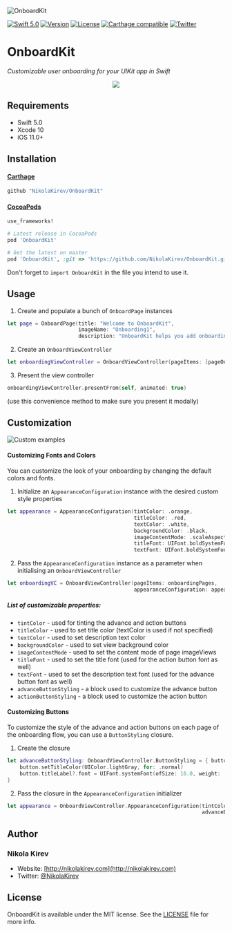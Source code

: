 ![OnboardKit](Assets/banner.png)

[![Swift 5.0](https://img.shields.io/badge/Swift-5.0-orange.svg?style=flat)](https://developer.apple.com/swift/)
[![Version](https://img.shields.io/cocoapods/v/OnboardKit.svg?style=flat)](http://cocoapods.org/pods/OnboardKit)
[![License](https://img.shields.io/cocoapods/l/OnboardKit.svg?style=flat)](http://cocoapods.org/pods/OnboardKit)
[![Carthage compatible](https://img.shields.io/badge/Carthage-compatible-4BC51D.svg?style=flat)](https://github.com/Carthage/Carthage)
[![Twitter](https://img.shields.io/badge/twitter-@NikolaKirev-blue.svg?style=flat)](https://twitter.com/NikolaKirev)

# OnboardKit
*Customizable user onboarding for your UIKit app in Swift*

<p align="center"><img src="https://media.giphy.com/media/3ohjV8gDG3kE5dbWSI/giphy.gif" /></p>

## Requirements

* Swift 5.0
* Xcode 10
* iOS 11.0+

## Installation

#### [Carthage](https://github.com/Carthage/Carthage)

````bash
github "NikolaKirev/OnboardKit"
````

#### [CocoaPods](http://cocoapods.org)

````ruby
use_frameworks!

# Latest release in CocoaPods
pod 'OnboardKit'

# Get the latest on master
pod 'OnboardKit', :git => 'https://github.com/NikolaKirev/OnboardKit.git', :branch => 'master'
````

Don't forget to `import OnboardKit` in the file you intend to use it.

## Usage

1. Create and populate a bunch of `OnboardPage` instances
````swift
let page = OnboardPage(title: "Welcome to OnboardKit",
                       imageName: "Onboarding1",
                       description: "OnboardKit helps you add onboarding to your iOS app")
````
2. Create an `OnboardViewController`
````swift
let onboardingViewController = OnboardViewController(pageItems: [pageOne, ...])
````
3. Present the view controller
````swift
onboardingViewController.presentFrom(self, animated: true)
````
(use this convenience method to make sure you present it modally)

## Customization

![Custom examples](Assets/custom_examples.png)

#### Customizing Fonts and Colors
You can customize the look of your onboarding by changing the default colors and fonts.

1. Initialize an `AppearanceConfiguration` instance with the desired custom style properties
````swift
let appearance = AppearanceConfiguration(tintColor: .orange,
                                         titleColor: .red,
                                         textColor: .white,
                                         backgroundColor: .black,
                                         imageContentMode: .scaleAspectFit,
                                         titleFont: UIFont.boldSystemFont(ofSize: 32.0),
                                         textFont: UIFont.boldSystemFont(ofSize: 17.0))
````
2. Pass the `AppearanceConfiguration` instance as a parameter when initialising an `OnboardViewController`
````swift
let onboardingVC = OnboardViewController(pageItems: onboardingPages,
                                         appearanceConfiguration: appearance)
````

##### List of customizable properties:
- `tintColor` - used for tinting the advance and action buttons
- `titleColor` - used to set title color (textColor is used if not specified)
- `textColor` - used to set description text color
- `backgroundColor` - used to set view background color
- `imageContentMode` - used to set the content mode of page imageViews
- `titleFont` - used to set the title font (used for the action button font as well) 
- `textFont` - used to set the description text font (used for the advance button font as well)
- `advanceButtonStyling` - a block used to customize the advance button
- `actionButtonStyling` - a block used to customize the action button

#### Customizing Buttons
To customize the style of the advance and action buttons on each page of the onboarding flow, you can use a `ButtonStyling` closure.

1. Create the closure
````swift
let advanceButtonStyling: OnboardViewController.ButtonStyling = { button in
    button.setTitleColor(UIColor.lightGray, for: .normal)
    button.titleLabel?.font = UIFont.systemFont(ofSize: 16.0, weight: .semibold)
}
````
2. Pass the closure in the `AppearanceConfiguration` initializer
````swift
let appearance = OnboardViewController.AppearanceConfiguration(tintColor: .orange,
                                                               advanceButtonStyling: advanceButtonStyling)
````

## Author

### Nikola Kirev

* Website: [http://nikolakirev.com](http://nikolakirev.com)
* Twitter: [@NikolaKirev](http://twitter.com/nikolakirev)

## License

OnboardKit is available under the MIT license. See the [LICENSE](https://github.com/NikolaKirev/OnboardKit/blob/master/LICENSE) file for more info.
